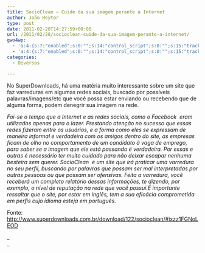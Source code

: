 ```yaml
---
title: SocioClean – Cuide da sua imagem perante a Internet
author: João Heytor
type: post
date: 2011-02-28T14:27:59+00:00
url: /2011/02/28/socioclean-cuide-da-sua-imagem-perante-a-internet/
gwo4wp:
  - 'a:4:{s:7:"enabled";s:0:"";s:14:"control_script";s:0:"";s:15:"tracking_script";s:0:"";s:17:"conversion_script";s:0:"";}'
  - 'a:4:{s:7:"enabled";s:0:"";s:14:"control_script";s:0:"";s:15:"tracking_script";s:0:"";s:17:"conversion_script";s:0:"";}'
categories:
  - Diversos

---
```

No SuperDownloads, há uma matéria muito interessante sobre um site que faz varreduras em algumas redes sociais, buscado por possíveis palavras/imagens/etc que você possa estar enviando ou recebendo que de alguma forma, podem denegrir sua imagem na rede.

_Foi-se o tempo que a Internet e as redes sociais, como o Facebook  eram utilizados apenas para o lazer. Prestando atenção no sucesso que essas redes fizeram entre os usuários, e a forma como eles se expressam de maneira informal e verdadeira com os amigos dentro do site, as empresas ficam de olho no comportamento de um candidato à vaga de emprego, para saber se a imagem que ele está passando é verdadeira. Por essas e outras é necessário ter muito cuidado para não deixar escapar nenhuma besteira sem querer. SocioClean  é um site que irá praticar uma varredura no seu perfil, buscando por palavras que possam ser mal interpretadas por outras pessoas ou que possam ser ofensivas. Feita a varredura, você receberá um completo relatório dessas informações, te dizendo, por exemplo, o nível de reputação na rede que você possui.É importante ressaltar que o site, por estar em inglês, tem a sua eficácia comprometida em perfis cujo idioma esteja em português._

Fonte: <a href="http://www.superdownloads.com.br/download/122/socioclean/#ixzz1FGNoLEOD" target="_blank">http://www.superdownloads.com.br/download/122/socioclean/#ixzz1FGNoLEOD</a>

_  
_